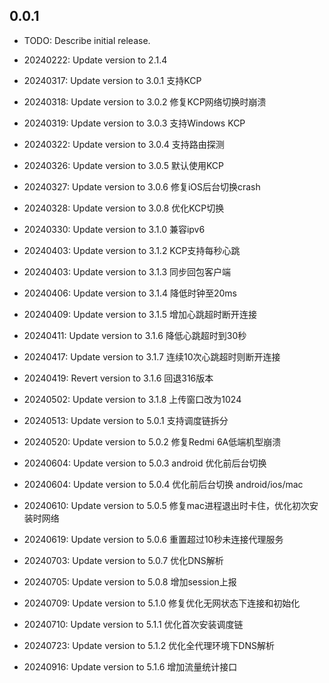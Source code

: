 ## 0.0.1

* TODO: Describe initial release.

* 20240222: Update version to 2.1.4

* 20240317: Update version to 3.0.1 支持KCP

* 20240318: Update version to 3.0.2 修复KCP网络切换时崩溃

* 20240319: Update version to 3.0.3 支持Windows KCP

* 20240322: Update version to 3.0.4 支持路由探测

* 20240326: Update version to 3.0.5 默认使用KCP

* 20240327: Update version to 3.0.6 修复iOS后台切换crash

* 20240328: Update version to 3.0.8 优化KCP切换

* 20240330: Update version to 3.1.0 兼容ipv6

* 20240403: Update version to 3.1.2 KCP支持每秒心跳

* 20240403: Update version to 3.1.3 同步回包客户端

* 20240406: Update version to 3.1.4 降低时钟至20ms

* 20240409: Update version to 3.1.5 增加心跳超时断开连接

* 20240411: Update version to 3.1.6 降低心跳超时到30秒

* 20240417: Update version to 3.1.7 连续10次心跳超时则断开连接

* 20240419: Revert version to 3.1.6 回退316版本

* 20240502: Update version to 3.1.8 上传窗口改为1024

* 20240513: Update version to 5.0.1 支持调度链拆分

* 20240520: Update version to 5.0.2 修复Redmi 6A低端机型崩溃
  
* 20240604: Update version to 5.0.3 android 优化前后台切换

* 20240604: Update version to 5.0.4 优化前后台切换 android/ios/mac

* 20240610: Update version to 5.0.5 修复mac进程退出时卡住，优化初次安装时网络

* 20240619: Update version to 5.0.6 重置超过10秒未连接代理服务

* 20240703: Update version to 5.0.7 优化DNS解析

* 20240705: Update version to 5.0.8 增加session上报

* 20240709: Update version to 5.1.0 修复优化无网状态下连接和初始化

* 20240710: Update version to 5.1.1 优化首次安装调度链

* 20240723: Update version to 5.1.2 优化全代理环境下DNS解析

* 20240916: Update version to 5.1.6 增加流量统计接口